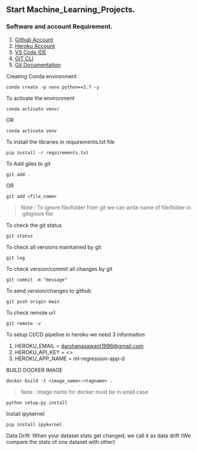 ## Start Machine_Learning_Projects.

### Software and account Requirement.

1. [Github Account](https://github.com/)
2. [Heroku Account](https://dashboard.heroku.com/login)
3. [VS Code IDE](https://code.visualstudio.com/download)
4. [GIT CLI](https://git-scm.com/downloads)
5. [Git Documentation](https://git-scm.com/docs/gittutorial)


Creating Conda environment
```
conda create -p venv python==3.7 -y
```

To activate the environment
```
conda activate venv/
```
OR
```
conda activate venv
```

To install the libraries in requirements.txt file
```
pip install -r requirements.txt
```

To Add giles to git
```
git add .
```

OR
```
git add <file_name>
```

> Note : To ignore file/folder from git we can write name of file/folder in .gitignore file

To check the git status
```
git status
```

To check all versions maintained by git
```
git log
```

To check version/commit all changes by git
```
git commit -m "message"
```

To send version/changes to github
```
git push origin main
```

To check remote url
```
git remote -v
```

To setup CI/CD pipeline in heroku we need 3 information

1. HEROKU_EMAIL = darshanasawant1996@gmail.com
2. HEROKU_API_KEY = <>
3. HEROKU_APP_NAME = ml-regression-app-d

BUILD DOCKER IMAGE
```
docker build -t <image_name>:<tagname> .
```

> Note : Image name for docker must be in small case


```
python setup.py install
```

Install ipykernel
```
pip install ipykernel
```

Data Drift:
When your dataset stats get changed, we call it as data drift
(We compare the stats of one dataset with other)